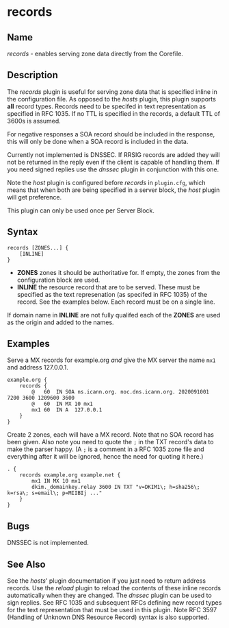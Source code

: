 # records

## Name

*records* - enables serving zone data directly from the Corefile.

## Description

The *records* plugin is useful for serving zone data that is specified inline in the configuration
file. As opposed to the *hosts* plugin, this plugin supports **all** record types. Records need to
be specifed in text representation as specified in RFC 1035. If no TTL is specified in the records,
a default TTL of 3600s is assumed.

For negative responses a SOA record should be included in the response, this will only be done when
a SOA record is included in the data.

Currently not implemented is DNSSEC. If RRSIG records are added they will not be returned in the
reply even if the client is capable of handling them. If you need signed replies use the *dnssec*
plugin in conjunction with this one.

Note the *host* plugin is configured before *records* in `plugin.cfg`, which means that when both
are being specified in a server block, the *host* plugin will get preference.

This plugin can only be used once per Server Block.

## Syntax

~~~
records [ZONES...] {
    [INLINE]
}
~~~

* **ZONES** zones it should be authoritative for. If empty, the zones from the configuration block
   are used.
* **INLINE** the resource record that are to be served. These must be specified as the text
   represenation (as specifed in RFC 1035) of the record. See the examples below. Each record must
   be on a single line.

If domain name in **INLINE** are not fully qualifed each of the **ZONES** are used as the origin and
added to the names.

## Examples

Serve a MX records for example.org *and* give the MX server the name `mx1` and address 127.0.0.1.

~~~ corefile
example.org {
    records {
        @   60  IN SOA ns.icann.org. noc.dns.icann.org. 2020091001 7200 3600 1209600 3600
        @   60  IN MX 10 mx1
        mx1 60  IN A  127.0.0.1
    }
}
~~~

Create 2 zones, each will have a MX record. Note that no SOA record has been given. Also note you
need to quote the `;` in the TXT record's data to make the parser happy. (A `;` is a comment in a
RFC 1035 zone file and everything after it will be ignored, hence the need for quoting it here.)

~~~
. {
    records example.org example.net {
        mx1 IN MX 10 mx1
        dkim._domainkey.relay 3600 IN TXT "v=DKIM1\; h=sha256\; k=rsa\; s=email\; p=MIIBIj ..."
    }
}
~~~

## Bugs

DNSSEC is not implemented.

## See Also

See the *hosts*' plugin documentation if you just need to return address records. Use the *reload*
plugin to reload the contents of these inline records automatically when they are changed. The
*dnssec* plugin can be used to sign replies. See RFC 1035 and subsequent RFCs defining new record
types for the text representation that must be used in this plugin. Note RFC 3597 (Handling of
Unknown DNS Resource Record) syntax is also supported.
